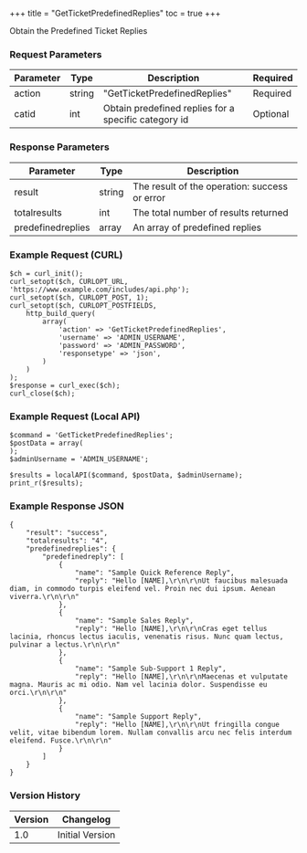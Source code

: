 +++
title = "GetTicketPredefinedReplies"
toc = true
+++

Obtain the Predefined Ticket Replies

### Request Parameters

| Parameter | Type | Description | Required |
| --------- | ---- | ----------- | -------- |
| action | string | "GetTicketPredefinedReplies" | Required |
| catid | int | Obtain predefined replies for a specific category id | Optional |

### Response Parameters

| Parameter | Type | Description |
| --------- | ---- | ----------- |
| result | string | The result of the operation: success or error |
| totalresults | int | The total number of results returned |
| predefinedreplies | array | An array of predefined replies |


### Example Request (CURL)

```
$ch = curl_init();
curl_setopt($ch, CURLOPT_URL, 'https://www.example.com/includes/api.php');
curl_setopt($ch, CURLOPT_POST, 1);
curl_setopt($ch, CURLOPT_POSTFIELDS,
    http_build_query(
        array(
            'action' => 'GetTicketPredefinedReplies',
            'username' => 'ADMIN_USERNAME',
            'password' => 'ADMIN_PASSWORD',
            'responsetype' => 'json',
        )
    )
);
$response = curl_exec($ch);
curl_close($ch);
```


### Example Request (Local API)

```
$command = 'GetTicketPredefinedReplies';
$postData = array(
);
$adminUsername = 'ADMIN_USERNAME';

$results = localAPI($command, $postData, $adminUsername);
print_r($results);
```


### Example Response JSON

```
{
    "result": "success",
    "totalresults": "4",
    "predefinedreplies": {
        "predefinedreply": [
            {
                "name": "Sample Quick Reference Reply",
                "reply": "Hello [NAME],\r\n\r\nUt faucibus malesuada diam, in commodo turpis eleifend vel. Proin nec dui ipsum. Aenean viverra.\r\n\r\n"
            },
            {
                "name": "Sample Sales Reply",
                "reply": "Hello [NAME],\r\n\r\nCras eget tellus lacinia, rhoncus lectus iaculis, venenatis risus. Nunc quam lectus, pulvinar a lectus.\r\n\r\n"
            },
            {
                "name": "Sample Sub-Support 1 Reply",
                "reply": "Hello [NAME],\r\n\r\nMaecenas et vulputate magna. Mauris ac mi odio. Nam vel lacinia dolor. Suspendisse eu orci.\r\n\r\n"
            },
            {
                "name": "Sample Support Reply",
                "reply": "Hello [NAME],\r\n\r\nUt fringilla congue velit, vitae bibendum lorem. Nullam convallis arcu nec felis interdum eleifend. Fusce.\r\n\r\n"
            }
        ]
    }
}
```


### Version History

| Version | Changelog |
| ------- | --------- |
| 1.0 | Initial Version |
